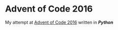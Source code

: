 # Advent of Code 2016
My attempt at [Advent of Code 2016](https://adventofcode.com/) written in ***Python***
